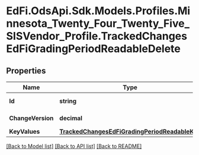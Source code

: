 # EdFi.OdsApi.Sdk.Models.Profiles.Minnesota_Twenty_Four_Twenty_Five_SISVendor_Profile.TrackedChangesEdFiGradingPeriodReadableDelete

## Properties

Name | Type | Description | Notes
------------ | ------------- | ------------- | -------------
**Id** | **string** | Resource identifier | [optional] 
**ChangeVersion** | **decimal** | Change version | [optional] 
**KeyValues** | [**TrackedChangesEdFiGradingPeriodReadableKey**](TrackedChangesEdFiGradingPeriodReadableKey.md) |  | [optional] 

[[Back to Model list]](../README.md#documentation-for-models) [[Back to API list]](../README.md#documentation-for-api-endpoints) [[Back to README]](../README.md)

